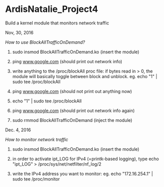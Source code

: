 # ArdisNatalie_Project4
Build a kernel module that monitors network traffic

Nov, 30, 2016

*How to use BlockAllTrafficOnDemand?*

1) sudo insmod BlockAllTrafficOnDemand.ko (insert the module)

2) ping www.google.com (should print out network info) 

3) write anything to the /proc/blockAll proc file: if bytes read in > 0, the module will basically toggle between block and unblock. 
    eg. echo "1" | sudo tee /proc/blockAll 
    
4) ping www.google.com (should not print out anything now) 

5) echo "1" | sudo tee /proc/blockAll

6) ping www.google.com (should print out network info again) 

7) sudo rmmod BlockAllTrafficOnDemand (inject the module) 


Dec. 4, 2016

*How to monitor network traffic*

1) sudo insmod BlockAllTrafficOnDemand.ko (insert the module)

2) in order to activate ipt_LOG for IPv4 (=printk-based logging), type
   echo "ipt_LOG" > /proc/sys/net/netfilter/nf_log/2

3) write the IPv4 address you want to monitor: eg. echo "172.16.254.1" | sudo tee /proc/monitor
